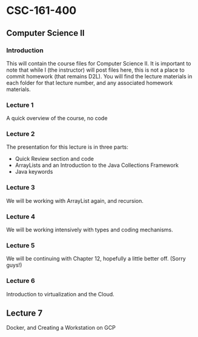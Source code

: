 # CSC-161-400
## Computer Science II

### Introduction
This will contain the course files for Computer Science II.  It is important to note that while I (the instructor) will post files here, this is not a place to commit homework (that remains D2L).  You will find the lecture materials in each folder for that lecture number, and any associated homework materials.

### Lecture 1
A quick overview of the course, no code

### Lecture 2
The presentation for this lecture is in three parts:
- Quick Review section and code
- ArrayLists and an Introduction to the Java Collections Framework
- Java keywords

### Lecture 3
We will be working with ArrayList again, and recursion.

### Lecture 4
We will be working intensively with types and coding mechanisms.

### Lecture 5
We will be continuing with Chapter 12, hopefully a little better off. (Sorry guys!)

### Lecture 6
Introduction to virtualization and the Cloud.

## Lecture 7
Docker, and Creating a Workstation on GCP

